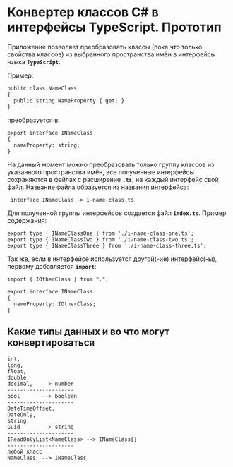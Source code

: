 # Конвертер классов C# в интерфейсы TypeScript. Прототип

Приложение позволяет преобразовать классы (пока что только свойства классов) из выбранного пространства имён в интерфейсы языка **```TypeScript```**.

Пример:
```
public class NameClass
{
  public string NameProperty { get; }
}
```
преобразуется в:
```
export interface INameClass
{
  nameProperty: string;
}
```
На данный момент можно преобразовать только группу классов из указанного пространства имён, все полученные интерфейсы сохраняются в файлах с расширение **```.ts```**, на каждый интерфейс свой файл. Название файла образуется из названия интерфейса: 
```
 interface INameClass -> i-name-class.ts
```
Для полученной группы интерфейсов создается файл **```index.ts```**.
Пример содержания:
```
export type { INameClassOne } from './i-name-class-one.ts';
export type { INameClassTwo } from './i-name-class-two.ts';
export type { INameClassThree } from './i-name-class-three.ts';
```
Так же, если в интерфейсе используется другой(-ие) интерфейс(-ы), первому добавляется **```import```**:
```
import { IOtherClass } from ".";

export interface INameClass
{
  nameProperty: IOtherClass;
}
```

## Какие типы данных и во что могут конвертироваться
```
int,
long,
float,
double
decimal,   --> number
---------------------
bool       --> boolean
---------------------
DateTimeOffset,
DateOnly,
string,
Guid       --> string
---------------------
IReadOnlyList<NameClass> --> INameClass[]
---------------------
любой класс
NameClass  --> INameClass
```
